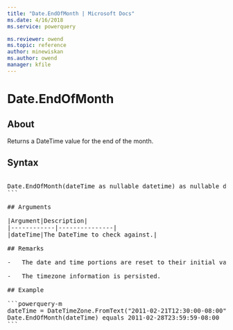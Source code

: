 ```yaml
---
title: "Date.EndOfMonth | Microsoft Docs"
ms.date: 4/16/2018
ms.service: powerquery

ms.reviewer: owend
ms.topic: reference
author: minewiskan
ms.author: owend
manager: kfile
---
```

# Date.EndOfMonth

  
## About  
Returns a DateTime value for the end of the month.  
  
## Syntax

<pre>  
Date.EndOfMonth(dateTime as nullable datetime) as nullable datetime  
```  
  
## Arguments  
  
|Argument|Description|  
|------------|---------------|  
|dateTime|The DateTime to check against.|  
  
## Remarks  
  
-   The date and time portions are reset to their initial values for the month.  
  
-   The timezone information is persisted.  
  
## Example  
  
```powerquery-m 
dateTime = DateTimeZone.FromText("2011-02-21T12:30:00-08:00");   
Date.EndOfMonth(dateTime) equals 2011-02-28T23:59:59-08:00  
```  
